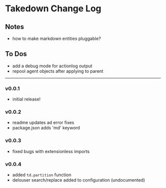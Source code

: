 # Takedown Change Log


## Notes

- how to make markdown entities pluggable?


## To Dos

- add a debug mode for actionlog output
- repool agent objects after applying to parent


---
### v0.0.1

- initial release!


### v0.0.2

- readme updates ad error fixes
- package.json adds 'md' keyword


### v0.0.3

- fixed bugs with extensionless imports


### v0.0.4

- added `td.partition` function
- delouser search/replace added to configuration (undocumented)

